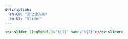 ```yaml
---
description:
  zh-CN: "滑动输入条"
  en-US: "Slider"
---
```


```html
<nz-slider [(ngModel)]="${1}" name="${1}"></nz-slider>
```
